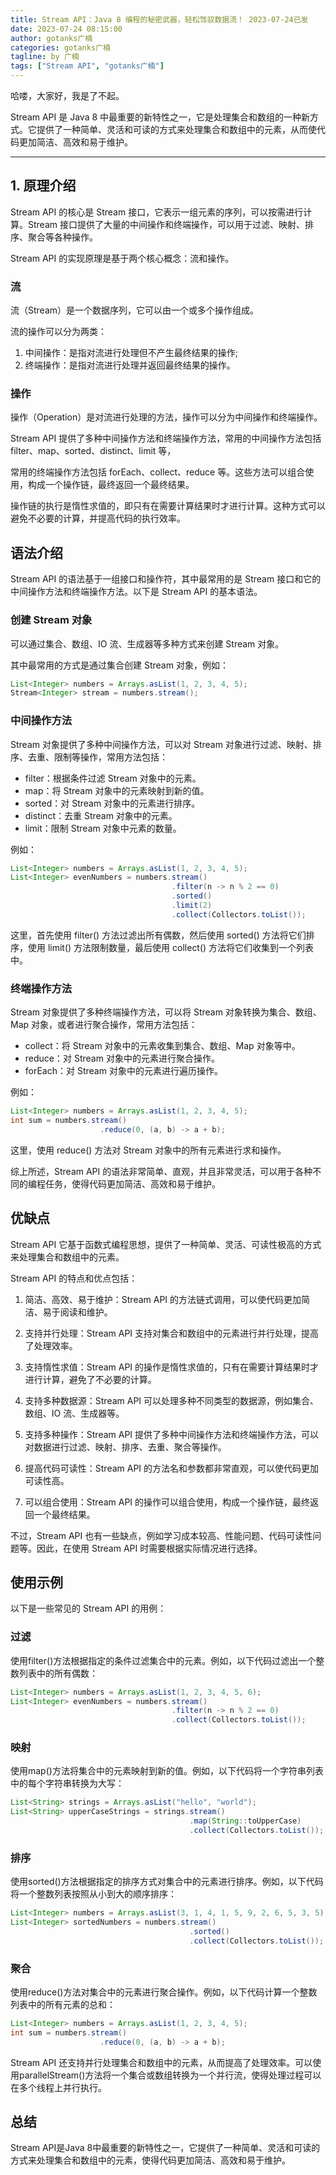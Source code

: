 ```yaml
---
title: Stream API：Java 8 编程的秘密武器，轻松驾驭数据流！ 2023-07-24已发
date: 2023-07-24 08:15:00
author: gotanks广楠
categories: gotanks广楠
tagline: by 广楠
tags: ["Stream API", "gotanks广楠"]
---
```


哈喽，大家好，我是了不起。  

Stream API 是 Java 8 中最重要的新特性之一，它是处理集合和数组的一种新方式。它提供了一种简单、灵活和可读的方式来处理集合和数组中的元素，从而使代码更加简洁、高效和易于维护。

---

<!--more-->


## 1. 原理介绍

Stream API 的核心是 Stream 接口，它表示一组元素的序列，可以按需进行计算。Stream 接口提供了大量的中间操作和终端操作，可以用于过滤、映射、排序、聚合等各种操作。

Stream API 的实现原理是基于两个核心概念：流和操作。

### 流

流（Stream）是一个数据序列，它可以由一个或多个操作组成。

流的操作可以分为两类：

1. 中间操作：是指对流进行处理但不产生最终结果的操作;
2. 终端操作：是指对流进行处理并返回最终结果的操作。

### 操作

操作（Operation）是对流进行处理的方法，操作可以分为中间操作和终端操作。

Stream API 提供了多种中间操作方法和终端操作方法，常用的中间操作方法包括 filter、map、sorted、distinct、limit 等，

常用的终端操作方法包括 forEach、collect、reduce 等。这些方法可以组合使用，构成一个操作链，最终返回一个最终结果。

操作链的执行是惰性求值的，即只有在需要计算结果时才进行计算。这种方式可以避免不必要的计算，并提高代码的执行效率。

## 语法介绍

Stream API 的语法基于一组接口和操作符，其中最常用的是 Stream 接口和它的中间操作方法和终端操作方法。以下是 Stream API 的基本语法。

### 创建 Stream 对象

可以通过集合、数组、IO 流、生成器等多种方式来创建 Stream 对象。

其中最常用的方式是通过集合创建 Stream 对象，例如：

```java
List<Integer> numbers = Arrays.asList(1, 2, 3, 4, 5);
Stream<Integer> stream = numbers.stream();
```

### 中间操作方法

Stream 对象提供了多种中间操作方法，可以对 Stream 对象进行过滤、映射、排序、去重、限制等操作，常用方法包括：

- filter：根据条件过滤 Stream 对象中的元素。
- map：将 Stream 对象中的元素映射到新的值。
- sorted：对 Stream 对象中的元素进行排序。
- distinct：去重 Stream 对象中的元素。
- limit：限制 Stream 对象中元素的数量。
  
例如：
  
```java
List<Integer> numbers = Arrays.asList(1, 2, 3, 4, 5);
List<Integer> evenNumbers = numbers.stream()
                                    .filter(n -> n % 2 == 0)
                                    .sorted()
                                    .limit(2)
                                    .collect(Collectors.toList());
```
  
这里，首先使用 filter() 方法过滤出所有偶数，然后使用 sorted() 方法将它们排序，使用 limit() 方法限制数量，最后使用 collect() 方法将它们收集到一个列表中。
  
  
### 终端操作方法

Stream 对象提供了多种终端操作方法，可以将 Stream 对象转换为集合、数组、Map 对象，或者进行聚合操作，常用方法包括：

- collect：将 Stream 对象中的元素收集到集合、数组、Map 对象等中。
- reduce：对 Stream 对象中的元素进行聚合操作。
- forEach：对 Stream 对象中的元素进行遍历操作。

例如：

```java
List<Integer> numbers = Arrays.asList(1, 2, 3, 4, 5);
int sum = numbers.stream()
                    .reduce(0, (a, b) -> a + b);
```
  
这里，使用 reduce() 方法对 Stream 对象中的所有元素进行求和操作。

综上所述，Stream API 的语法非常简单、直观，并且非常灵活，可以用于各种不同的编程任务，使得代码更加简洁、高效和易于维护。

## 优缺点
Stream API 它基于函数式编程思想，提供了一种简单、灵活、可读性极高的方式来处理集合和数组中的元素。

Stream API 的特点和优点包括：

1. 简洁、高效、易于维护：Stream API 的方法链式调用，可以使代码更加简洁、易于阅读和维护。

2. 支持并行处理：Stream API 支持对集合和数组中的元素进行并行处理，提高了处理效率。

3. 支持惰性求值：Stream API 的操作是惰性求值的，只有在需要计算结果时才进行计算，避免了不必要的计算。

4. 支持多种数据源：Stream API 可以处理多种不同类型的数据源，例如集合、数组、IO 流、生成器等。

5. 支持多种操作：Stream API 提供了多种中间操作方法和终端操作方法，可以对数据进行过滤、映射、排序、去重、聚合等操作。

6. 提高代码可读性：Stream API 的方法名和参数都非常直观，可以使代码更加可读性高。

7. 可以组合使用：Stream API 的操作可以组合使用，构成一个操作链，最终返回一个最终结果。

不过，Stream API 也有一些缺点，例如学习成本较高、性能问题、代码可读性问题等。因此，在使用 Stream API 时需要根据实际情况进行选择。

## 使用示例

以下是一些常见的 Stream API 的用例：

### 过滤
使用filter()方法根据指定的条件过滤集合中的元素。例如，以下代码过滤出一个整数列表中的所有偶数：

```java
List<Integer> numbers = Arrays.asList(1, 2, 3, 4, 5, 6);
List<Integer> evenNumbers = numbers.stream()
                                    .filter(n -> n % 2 == 0)
                                    .collect(Collectors.toList());
```

### 映射

使用map()方法将集合中的元素映射到新的值。例如，以下代码将一个字符串列表中的每个字符串转换为大写：

```java
List<String> strings = Arrays.asList("hello", "world");
List<String> upperCaseStrings = strings.stream()
                                        .map(String::toUpperCase)
                                        .collect(Collectors.toList());
```

### 排序
使用sorted()方法根据指定的排序方式对集合中的元素进行排序。例如，以下代码将一个整数列表按照从小到大的顺序排序：

```java
List<Integer> numbers = Arrays.asList(3, 1, 4, 1, 5, 9, 2, 6, 5, 3, 5);
List<Integer> sortedNumbers = numbers.stream()
                                        .sorted()
                                        .collect(Collectors.toList());
```

### 聚合
使用reduce()方法对集合中的元素进行聚合操作。例如，以下代码计算一个整数列表中的所有元素的总和：

```java
List<Integer> numbers = Arrays.asList(1, 2, 3, 4, 5);
int sum = numbers.stream()
                    .reduce(0, (a, b) -> a + b);
```

Stream API 还支持并行处理集合和数组中的元素，从而提高了处理效率。可以使用parallelStream()方法将一个集合或数组转换为一个并行流，使得处理过程可以在多个线程上并行执行。

## 总结

Stream API是Java 8中最重要的新特性之一，它提供了一种简单、灵活和可读的方式来处理集合和数组中的元素，使得代码更加简洁、高效和易于维护。



